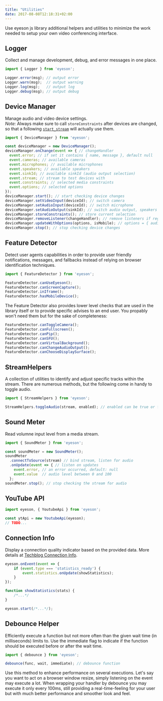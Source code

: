 ```yaml
---
title: "Utilities"
date: 2017-08-08T12:18:31+02:00
---
```


Use eyeson js library additional helpers and utilities to minimize the work
needed to setup your own video conferencing interface.

## Logger

Collect and manage development, debug, and error messages in one place.

```JavaScript
import { Logger } from 'eyeson';

Logger.error(msg); // output error
Logger.warn(msg);  // output warning
Logger.log(msg);   // output log
Logger.debug(msg); // output debug
```

## Device Manager

Manage audio and video device settings.\
_Note:_ Always make sure to call `storeConstraints` after devices are changed, so that
a following [`start_stream`](/events/#start_stream) will actually use them.

```JavaScript
import { DeviceManager } from 'eyeson';

const deviceManager = new DeviceManager();
deviceManager.onChange(event => { // changeHandler
  event.error; // if set it contains { name, message }, default null
  event.cameras; // available cameras
  event.microphones; // available microphones
  event.speakers; // available speakers
  event.sinkId; // available sinkId (audio output selection)
  event.stream; // stream to test devices with
  event.constraints; // selected media constraints
  event.options; // selected options
});
deviceManager.start(); // start checking device changes
deviceManager.setVideoInput(deviceId); // switch camera
deviceManager.setAudioInput(deviceId); // switch microphone
deviceManager.setAudioOutput(sinkId); // switch audio output, speakers
deviceManager.storeConstraints(); // store current selection
deviceManager.removeListener(changeHandler); // remove listeners if registered via onChange
deviceManager.updateWithOptions(options, isMobile); // options = { audio: true/false, video: true/false, eco: true/false }, isMobile defaults to false
deviceManager.stop(); // stop checking device changes
```

## Feature Detector

Detect user agents capabilities in order to provide user friendly
notifications, messages, and fallbacks instead of relying on browser
identification techniques.

```JavaScript
import { FeatureDetector } from 'eyeson';

FeatureDetector.canUseEyeson();
FeatureDetector.canScreenCapture();
FeatureDetector.inIframe();
FeatureDetector.hasMobileDevice();
```

The Feature Detector also provides lower level checks that are used in the
library itself or to provide specific advises to an end user. You propably
won't need them but for the sake of completeness:

```JavaScript
FeatureDetector.canToggleCamera();
FeatureDetector.canFullscreen();
FeatureDetector.canPip();
FeatureDetector.canSFU();
FeatureDetector.canVirtualBackground();
FeatureDetector.canChangeAudioOutput();
FeatureDetector.canChooseDisplaySurface();
```

## StreamHelpers

A collection of utilities to identify and adjust specific tracks within the stream.
There are numerous methods, but the following come in handy to toggle audio.

```JavaScript
import { StreamHelpers } from 'eyeson';

StreamHelpers.toggleAudio(stream, enabled); // enabled can be true or false
```

## Sound Meter

Read volumne input level from a media stream.

```JavaScript
import { SoundMeter } from 'eyeson';

const soundMeter = new SoundMeter();
soundMeter
  .connectToSource(stream) // bind stream, listen for audio
  .onUpdate(event => { // listen on updates
    event.error, // an error occurred, default: null
    event.value  // audio level between 0 and 100
  };
soundMeter.stop(); // stop checking the stream for audio
```

## YouTube API

```JavaScript
import eyeson, { YoutubeApi } from 'eyeson';

const ytApi = new YoutubeApi(eyeson);
// TODO...
```

## Connection Info

Display a connection quality indicator based on the provided data. More details
at [Techblog Connection Info].

```JavaScript
eyeson.onEvent(event => {
    if (event.type === 'statistics_ready') {
        event.statistics.onUpdate(showStatistics);
    }
});

function showStatistics(stats) {
    /*...*/
}

eyeson.start(/*...*/);
```

## Debounce Helper

Efficiently execute a function but not more often than the given wait time (in
milliseconds) limits to. Use the immediate flag to indicate if the function
should be executed before or after the wait time.

```JavaScript
import { debounce } from 'eyeson';

debounce(func, wait, immediate); // debounce function
```

Use this method to enhance performance on several executions. Let's say you
want to act on a browser window resize, simply listening on the event may
execute a lot. When wrapping your handler by debounce you may execute it
only every 100ms, still providing a real-time-feeling for your user but with
much better performance and smoother look and feel.

[Techblog Connection Info]: https://techblog.eyeson.team/posts/connection-info/